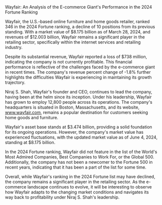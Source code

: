 Wayfair: An Analysis of the E-commerce Giant's Performance in the 2024 Fortune Ranking

Wayfair, the U.S.-based online furniture and home goods retailer, ranked 346 in the 2024 Fortune ranking, a decline of 10 positions from its previous standing. With a market value of $8.175 billion as of March 28, 2024, and revenues of $12.003 billion, Wayfair remains a significant player in the retailing sector, specifically within the internet services and retailing industry.

Despite its substantial revenue, Wayfair reported a loss of $738 million, indicating the company is not currently profitable. This financial performance is reflective of the challenges faced by the e-commerce giant in recent times. The company's revenue percent change of -1.8% further highlights the difficulties Wayfair is experiencing in maintaining its growth trajectory.

Niraj S. Shah, Wayfair's founder and CEO, continues to lead the company, having been at the helm since its inception. Under his leadership, Wayfair has grown to employ 12,800 people across its operations. The company's headquarters is situated in Boston, Massachusetts, and its website, www.wayfair.com, remains a popular destination for customers seeking home goods and furniture.

Wayfair's asset base stands at $3.474 billion, providing a solid foundation for its ongoing operations. However, the company's market value has experienced fluctuations, with the updated market value as of June 4, 2024, standing at $8.175 billion.

In the 2024 Fortune ranking, Wayfair did not feature in the list of the World's Most Admired Companies, Best Companies to Work For, or the Global 500. Additionally, the company has not been a newcomer to the Fortune 500 in recent years, indicating that it has been a part of the list for some time.

Overall, while Wayfair's ranking in the 2024 Fortune list may have declined, the company remains a significant player in the retailing sector. As the e-commerce landscape continues to evolve, it will be interesting to observe how Wayfair adapts to the changing market conditions and navigates its way back to profitability under Niraj S. Shah's leadership.